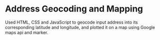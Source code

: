# Address Geocoding and Mapping

Used HTML, CSS and JavaScript to geocode input address into its corresponding latitude and longitude, and plotted it on a map using Google maps api and marker.
